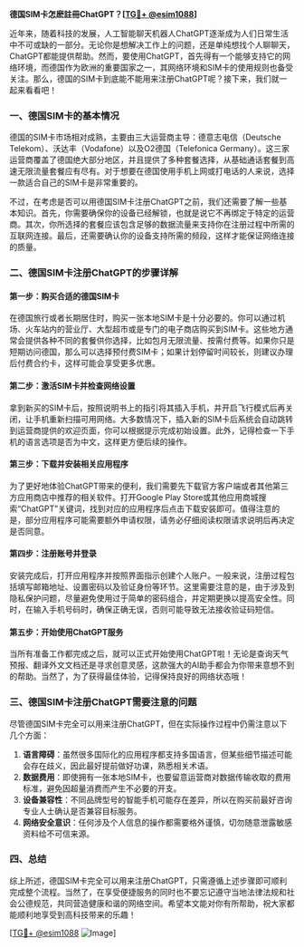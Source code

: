 **德国SIM卡怎麽註冊ChatGPT？[[TG💪+ @esim1088](https://t.me/s/esim1088)]**

近年来，随着科技的发展，人工智能聊天机器人ChatGPT逐渐成为人们日常生活中不可或缺的一部分。无论你是想解决工作上的问题，还是单纯想找个人聊聊天，ChatGPT都能提供帮助。然而，要使用ChatGPT，首先得有一个能够支持它的网络环境，而德国作为欧洲的重要国家之一，其网络环境和SIM卡的使用规则也备受关注。那么，德国的SIM卡到底能不能用来注册ChatGPT呢？接下来，我们就一起来看看吧！

### 一、德国SIM卡的基本情况

德国的SIM卡市场相对成熟，主要由三大运营商主导：德意志电信（Deutsche Telekom）、沃达丰（Vodafone）以及O2德国（Telefonica Germany）。这三家运营商覆盖了德国绝大部分地区，并且提供了多种套餐选择，从基础通话套餐到高速无限流量套餐应有尽有。对于想要在德国使用手机上网或打电话的人来说，选择一款适合自己的SIM卡是非常重要的。

不过，在考虑是否可以用德国SIM卡注册ChatGPT之前，我们还需要了解一些基本知识。首先，你需要确保你的设备已经解锁，也就是说它不再绑定于特定的运营商。其次，你所选择的套餐应该包含足够的数据流量来支持你在注册过程中所需的互联网连接。最后，还需要确认你的设备支持所需的频段，这样才能保证网络连接的质量。

### 二、德国SIM卡注册ChatGPT的步骤详解

#### 第一步：购买合适的德国SIM卡
在德国旅行或者长期居住时，购买一张本地SIM卡是十分必要的。你可以通过机场、火车站内的营业厅、大型超市或是专门的电子商店购买到SIM卡。这些地方通常会提供各种不同的套餐供你选择，比如包月无限流量、按需付费等。如果你只是短期访问德国，那么可以选择预付费SIM卡；如果计划停留时间较长，则建议办理后付费合约卡，这样可能会享受更多优惠。

#### 第二步：激活SIM卡并检查网络设置
拿到新买的SIM卡后，按照说明书上的指引将其插入手机，并开启飞行模式后再关闭，让手机重新扫描可用网络。大多数情况下，插入新的SIM卡后系统会自动跳转到运营商提供的欢迎页面，你可以根据提示完成初始设置。此外，记得检查一下手机的语言选项是否为中文，这样更方便后续的操作。

#### 第三步：下载并安装相关应用程序
为了更好地体验ChatGPT带来的便利，我们需要先下载官方客户端或者其他第三方应用商店中推荐的相关软件。打开Google Play Store或其他应用商城搜索“ChatGPT”关键词，找到对应的应用程序后点击下载安装即可。值得注意的是，部分应用程序可能需要额外申请权限，请务必仔细阅读权限请求说明后再决定是否同意。

#### 第四步：注册账号并登录
安装完成后，打开应用程序并按照界面指示创建个人账户。一般来说，注册过程包括填写邮箱地址、设置密码以及验证身份等环节。这里需要注意的是，由于涉及到隐私保护问题，尽量避免使用过于简单的密码组合，并定期更换以提高安全性。同时，在输入手机号码时，确保正确无误，否则可能导致无法接收验证码短信。

#### 第五步：开始使用ChatGPT服务
当所有准备工作都完成之后，就可以正式开始使用ChatGPT啦！无论是查询天气预报、翻译外文文档还是寻求创意灵感，这款强大的AI助手都会为你带来意想不到的帮助。当然了，为了获得最佳体验，记得保持良好的网络状态哦！

### 三、德国SIM卡注册ChatGPT需要注意的问题

尽管德国SIM卡完全可以用来注册ChatGPT，但在实际操作过程中仍需注意以下几个方面：

1. **语言障碍**：虽然很多国际化的应用程序都支持多国语言，但某些细节描述可能会存在歧义，因此最好提前做好功课，熟悉相关术语。
2. **数据费用**：即使拥有一张本地SIM卡，也要留意运营商对数据传输收取的费用标准，避免因超量消费而产生不必要的开支。
3. **设备兼容性**：不同品牌型号的智能手机可能存在差异，所以在购买前最好咨询专业人士确认是否兼容目标服务。
4. **网络安全意识**：任何涉及个人信息的操作都需要格外谨慎，切勿随意泄露敏感资料给不可信来源。

### 四、总结

综上所述，德国SIM卡完全可以用来注册ChatGPT，只需遵循上述步骤即可顺利完成整个流程。当然了，在享受便捷服务的同时也不要忘记遵守当地法律法规和社会公德规范，共同营造健康和谐的网络空间。希望本文能对你有所帮助，祝大家都能顺利地享受到高科技带来的乐趣！

[[TG💪+ @esim1088](https://t.me/s/esim1088) ![Image](https://i.postimg.cc/4NQfJmqS/Snipaste-2025-05-13-00-14-12.png)]